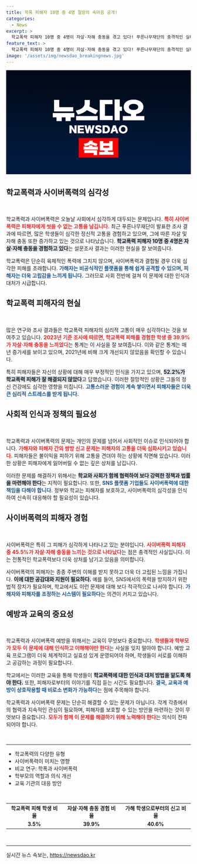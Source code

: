 ```yaml
---
title: 학폭 피해자 10명 중 4명 절망의 속마음 공개!
categories:
  - News
excerpt: >
  학교폭력 피해자 10명 중 4명이 자살·자해 충동을 겪고 있다! 푸른나무재단의 충격적인 실태조사 결과는 사이버 폭력의 심각성을 드러내며, 피해자와 학부모는 정부의 적극적인 대응을 촉구하고 있다.
feature_text: >
  학교폭력 피해자 10명 중 4명이 자살·자해 충동을 겪고 있다! 푸른나무재단의 충격적인 실태조사 결과는 사이버 폭력의 심각성을 드러내며, 피해자와 학부모는 정부의 적극적인 대응을 촉구하고 있다.
image: '/assets/img/newsdao_breakingnews.jpg'
---
```


<p><img src="/assets/img/newsdao_breakingnews.jpg" alt="koreaapp 속보" /></p>

<h2 data-ke-size="size26">학교폭력과 사이버폭력의 심각성</h2>

<p data-ke-size="size16">&nbsp;</p>

<p>학교폭력과 사이버폭력은 오늘날 사회에서 심각하게 대두되는 문제입니다. <b><span style="color: #ee2323;">특히 사이버폭력은 피해자에게 씻을 수 없는 고통을 남깁니다.</span></b> 최근 푸른나무재단이 발표한 조사 결과에 따르면, 많은 학생들이 심각한 정신적 고통을 경험하고 있으며, 그에 따른 자살 및 자해 충동 또한 증가하고 있는 것으로 나타났습니다. <b><span style="background-color: #21538527;">학교폭력 피해자 10명 중 4명은 자살·자해 충동을 경험하고 있다</span></b>는 설문조사 결과는 이러한 현실을 잘 보여줍니다.</p>

<p>학교폭력은 단순히 육체적인 폭력에 그치지 않으며, 사이버폭력과 결합될 경우 더욱 심각한 피해를 초래합니다. <b><span style="color: #1a5490;">가해자는 비공식적인 플랫폼을 통해 쉽게 공격할 수 있으며, 피해자는 더욱 고립감을 느끼게 됩니다.</span></b> 그러므로 사회 전반에 걸쳐 이 문제에 대한 인식과 대처가 시급합니다.</p>

<h2 data-ke-size="size26">학교폭력 피해자의 현실</h2>

<p data-ke-size="size16">&nbsp;</p>

<p>많은 연구와 조사 결과들은 학교폭력 피해자의 심리적 고통이 매우 심각하다는 것을 보여주고 있습니다. <b><span style="color: #ee2323;">2023년 기준 조사에 따르면, 학교폭력 피해를 경험한 학생 중 39.9%가 자살·자해 충동을 느끼었다</span></b>는 통계는 이 사실을 잘 보여줍니다. 이와 같은 통계는 매년 증가세를 보이고 있으며, 2021년에 비해 크게 개선되지 않았음을 확인할 수 있습니다.</p>

<p>특히 피해자들은 자신의 상황에 대해 매우 부정적인 인식을 가지고 있으며, <b><span style="background-color: #21538527;">52.2%가 학교폭력 피해가 잘 해결되지 않았다</span></b>고 답했습니다. 이러한 절망적인 상황은 그들의 정신 건강에도 심각한 영향을 미칩니다. <b><span style="color: #1a5490;">고통스러운 경험이 계속 쌓이면서 피해자들은 더욱 큰 심리적 스트레스를 받게 됩니다.</span></b></p>

<h2 data-ke-size="size26">사회적 인식과 정책의 필요성</h2>

<p data-ke-size="size16">&nbsp;</p>

<p>학교폭력과 사이버폭력의 문제는 개인의 문제를 넘어서 사회적인 이슈로 인식되어야 합니다. <b><span style="color: #ee2323;">가해자와 피해자 간의 쌍방 신고 문제는 피해자의 고통을 더욱 심화시키고 있습니다.</span></b> 피해자들은 불이익을 피하기 위해 고통을 견뎌야 하는 상황에 직면해 있습니다. 이러한 상황은 피해자에게 잃어버릴 수 없는 깊은 상처를 남깁니다.</p>

<p>이러한 문제를 해결하기 위해서는 <b><span style="background-color: #21538527;">학교와 사회가 함께 협력하여 보다 강력한 정책과 법률을 마련해야 한다</span></b>는 지적이 필요합니다. 또한, <b><span style="color: #1a5490;">SNS 플랫폼 기업들도 사이버폭력에 대한 책임을 다해야 합니다.</span></b> 정부와 학교는 피해자를 보호하고, 사이버폭력의 심각성을 인식하여 신속히 대응해야 할 필요성이 있습니다.</p>

<h2 data-ke-size="size26">사이버폭력의 피해자 경험</h2>

<p data-ke-size="size16">&nbsp;</p>

<p>사이버폭력은 특히 그 피해가 심각하게 나타나고 있는 분야입니다. <b><span style="color: #ee2323;">사이버폭력 피해자 중 45.5%가 자살·자해 충동을 느끼는 것으로 나타났다</span></b>는 점은 충격적인 사실입니다. 이는 전통적인 학교폭력보다 더욱 상처를 남기고 있음을 의미합니다. </p>

<p>사이버폭력의 피해자는 종종 주변의 이해를 받지 못하고 더욱 더 고립된 느낌을 가집니다. <b><span style="background-color: #21538527;">이에 대한 공감대와 지원이 필요하다.</span></b> 예를 들어, SNS에서의 폭력을 방지하기 위한 법적 장치가 필요하며, 학교에서도 이런 문제에 대해 보다 적극적으로 나서야 합니다. <b><span style="color: #1a5490;">가해자와 피해자를 조정하는 시스템이 필요하다</span></b>는 의견이 커지고 있습니다.</p>

<h2 data-ke-size="size26">예방과 교육의 중요성</h2>

<p data-ke-size="size16">&nbsp;</p>

<p>학교폭력과 사이버폭력 예방을 위해서는 교육이 무엇보다 중요합니다. <b><span style="color: #ee2323;">학생들과 학부모가 모두 이 문제에 대해 인식하고 이해해야만 한다</span></b>는 사실을 잊지 말아야 합니다. 예방 교육 프로그램이 더욱 체계적이고 실효성 있게 운영되어야 하며, 학생들이 서로를 이해하고 공감하는 과정이 필요합니다.</p>

<p>학교에서는 이러한 교육을 통해 학생들이 <b><span style="background-color: #21538527;">학교폭력에 대한 인식과 대처 방법을 알도록 해야 한다.</span></b> 또한, 피해자로부터의 이야기를 직접 듣는 시간도 필요합니다. <b><span style="color: #1a5490;">결국, 교육과 예방이 상호작용할 때 비로소 변화가 가능하다</span></b>는 점에 주목해야 합니다.</p>

<p>학교폭력과 사이버폭력 문제는 단순히 해결할 수 있는 문제가 아닙니다. 각계 각층에서의 협력과 지속적인 관심이 필요하며, 피해자를 보호할 수 있는 방안을 마련하는 것이 무엇보다 중요합니다. <b><span style="color: #ee2323;">모두가 함께 이 문제를 해결하기 위해 노력해야 한다</span></b>는 의식이 전파되어야 합니다.</p>

<p data-ke-size="size16">&nbsp;</p>

<hr/>

<ul>
<li>학교폭력의 다양한 유형</li>
<li>사이버폭력이 미치는 영향</li>
<li>비교 연구: 학폭과 사이버폭력</li>
<li>학부모의 역할과 의식 개선</li>
<li>교육 기관의 대응 방안</li>
</ul>

<p data-ke-size="size16">&nbsp;</p>

<table style="width: 100%;">
<tbody>
<tr>
<td style="text-align: center; height: 17px;"><b>학교폭력 피해 학생 비율</b></td>
<td style="text-align: center; height: 17px;"><b>자살·자해 충동 경험 비율</b></td>
<td style="text-align: center; height: 17px;"><b>가해 학생으로부터의 신고 비율</b></td>
</tr>
<tr>
<td style="text-align: center; height: 17px;"><b>3.5%</b></td>
<td style="text-align: center; height: 17px;"><b>39.9%</b></td>
<td style="text-align: center; height: 17px;"><b>40.6%</b></td>
</tr>
</tbody>
</table>

<p data-ke-size="size16">&nbsp;</p>

<hr/>
실시간 뉴스 속보는, <a href="https://newsdao.kr" rel="dofollow">https://newsdao.kr</a>


